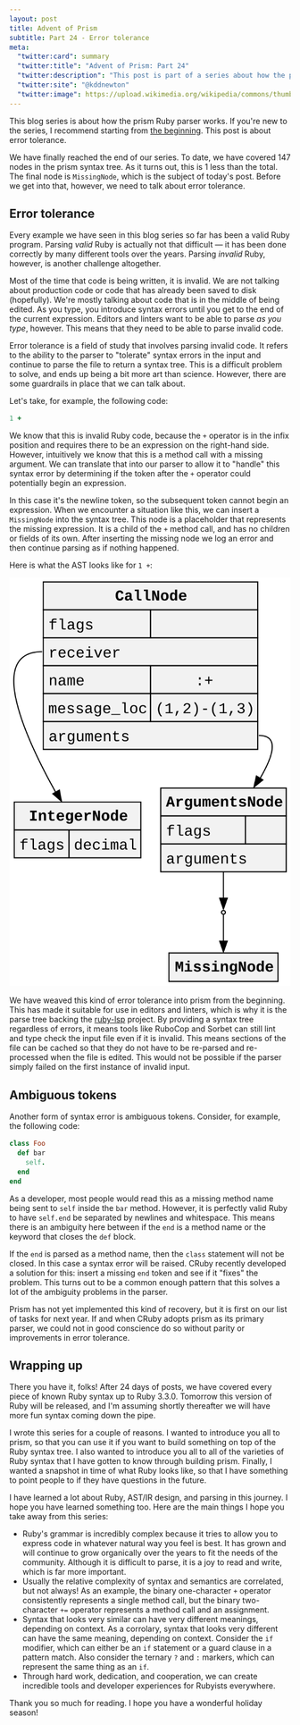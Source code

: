 ```yaml
---
layout: post
title: Advent of Prism
subtitle: Part 24 - Error tolerance
meta:
  "twitter:card": summary
  "twitter:title": "Advent of Prism: Part 24"
  "twitter:description": "This post is part of a series about how the prism Ruby parser works."
  "twitter:site": "@kddnewton"
  "twitter:image": https://upload.wikimedia.org/wikipedia/commons/thumb/7/73/Ruby_logo.svg/1200px-Ruby_logo.svg.png
---
```


This blog series is about how the prism Ruby parser works. If you're new to the series, I recommend starting from [the beginning](/2023/11/30/advent-of-prism-part-0). This post is about error tolerance.

We have finally reached the end of our series. To date, we have covered 147 nodes in the prism syntax tree. As it turns out, this is 1 less than the total. The final node is `MissingNode`, which is the subject of today's post. Before we get into that, however, we need to talk about error tolerance.

## Error tolerance

Every example we have seen in this blog series so far has been a valid Ruby program. Parsing _valid_ Ruby is actually not that difficult — it has been done correctly by many different tools over the years. Parsing _invalid_ Ruby, however, is another challenge altogether.

Most of the time that code is being written, it is invalid. We are not talking about production code or code that has already been saved to disk (hopefully). We're mostly talking about code that is in the middle of being edited. As you type, you introduce syntax errors until you get to the end of the current expression. Editors and linters want to be able to parse _as you type_, however. This means that they need to be able to parse invalid code.

Error tolerance is a field of study that involves parsing invalid code. It refers to the ability to the parser to "tolerate" syntax errors in the input and continue to parse the file to return a syntax tree. This is a difficult problem to solve, and ends up being a bit more art than science. However, there are some guardrails in place that we can talk about.

Let's take, for example, the following code:

```ruby
1 +
```

We know that this is invalid Ruby code, because the `+` operator is in the infix position and requires there to be an expression on the right-hand side. However, intuitively we know that this is a method call with a missing argument. We can translate that into our parser to allow it to "handle" this syntax error by determining if the token after the `+` operator could potentially begin an expression.

In this case it's the newline token, so the subsequent token cannot begin an expression. When we encounter a situation like this, we can insert a `MissingNode` into the syntax tree. This node is a placeholder that represents the missing expression. It is a child of the `+` method call, and has no children or fields of its own. After inserting the missing node we log an error and then continue parsing as if nothing happened.

Here is what the AST looks like for `1 +`:

<div align="center">
  <img src="/assets/aop/part24-missing-node.svg" alt="missing node">
</div>

We have weaved this kind of error tolerance into prism from the beginning. This has made it suitable for use in editors and linters, which is why it is the parse tree backing the [ruby-lsp](https://github.com/Shopify/ruby-lsp) project. By providing a syntax tree regardless of errors, it means tools like RuboCop and Sorbet can still lint and type check the input file even if it is invalid. This means sections of the file can be cached so that they do not have to be re-parsed and re-processed when the file is edited. This would not be possible if the parser simply failed on the first instance of invalid input.

## Ambiguous tokens

Another form of syntax error is ambiguous tokens. Consider, for example, the following code:

```ruby
class Foo
  def bar
    self.
  end
end
```

As a developer, most people would read this as a missing method name being sent to `self` inside the `bar` method. However, it is perfectly valid Ruby to have `self.end` be separated by newlines and whitespace. This means there is an ambiguity here between if the `end` is a method name or the keyword that closes the `def` block.

If the `end` is parsed as a method name, then the `class` statement will not be closed. In this case a syntax error will be raised. CRuby recently developed a solution for this: insert a missing `end` token and see if it "fixes" the problem. This turns out to be a common enough pattern that this solves a lot of the ambiguity problems in the parser.

Prism has not yet implemented this kind of recovery, but it is first on our list of tasks for next year. If and when CRuby adopts prism as its primary parser, we could not in good conscience do so without parity or improvements in error tolerance.

## Wrapping up

There you have it, folks! After 24 days of posts, we have covered every piece of known Ruby syntax up to Ruby 3.3.0. Tomorrow this version of Ruby will be released, and I'm assuming shortly thereafter we will have more fun syntax coming down the pipe.

I wrote this series for a couple of reasons. I wanted to introduce you all to prism, so that you can use it if you want to build something on top of the Ruby syntax tree. I also wanted to introduce you all to all of the varieties of Ruby syntax that I have gotten to know through building prism. Finally, I wanted a snapshot in time of what Ruby looks like, so that I have something to point people to if they have questions in the future.

I have learned a lot about Ruby, AST/IR design, and parsing in this journey. I hope you have learned something too. Here are the main things I hope you take away from this series:

* Ruby's grammar is incredibly complex because it tries to allow you to express code in whatever natural way you feel is best. It has grown and will continue to grow organically over the years to fit the needs of the community. Although it is difficult to parse, it is a joy to read and write, which is far more important.
* Usually the relative complexity of syntax and semantics are correlated, but not always! As an example, the binary one-character `+` operator consistently represents a single method call, but the binary two-character `+=` operator represents a method call and an assignment.
* Syntax that looks very similar can have very different meanings, depending on context. As a corrolary, syntax that looks very different can have the same meaning, depending on context. Consider the `if` modifier, which can either be an `if` statement or a guard clause in a pattern match. Also consider the ternary `?` and `:` markers, which can represent the same thing as an `if`.
* Through hard work, dedication, and cooperation, we can create incredible tools and developer experiences for Rubyists everywhere.

Thank you so much for reading. I hope you have a wonderful holiday season!
